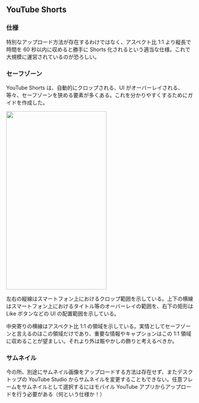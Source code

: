 ## YouTube Shorts

### 仕様

特別なアップロード方法が存在するわけではなく、アスペクト比 1:1 より縦長で時間を 60 秒以内に収めると勝手に Shorts 化されるという適当な仕様。これで大規模に運営されているのが恐ろしい。

### セーフゾーン

YouTube Shorts は、自動的にクロップされる、UI がオーバーレイされる、等々、セーフゾーンを狭める要素が多くある。これを分かりやすくするためにガイドを作成した。

<img src="https://github.com/keijiro/Memo/assets/343936/d3ae727b-1fa7-4415-86f3-32a665731847" width="270" height="480" />

左右の縦線はスマートフォン上におけるクロップ範囲を示している。上下の横線はスマートフォン上におけるタイトル等のオーバーレイの範囲を、右下の矩形は Like ボタンなどの UI の配置範囲を示している。

中央寄りの横線はアスペクト比 1:1 の領域を示している。実情としてセーフゾーンと言えるのはこの領域だけであり、重要な情報やキャプションはこの 1:1 領域に収めることが望ましい。それより外は賑やかしの飾りと考えるべきか。

### サムネイル

今の所、別途にサムネイル画像をアップロードする方法は存在せず、またデスクトップの YouTube Studio からサムネイルを変更することもできない。任意フレームをサムネイルとして選択するにはモバイル YouTube アプリからアップロードを行う必要がある（何という仕様か！）

